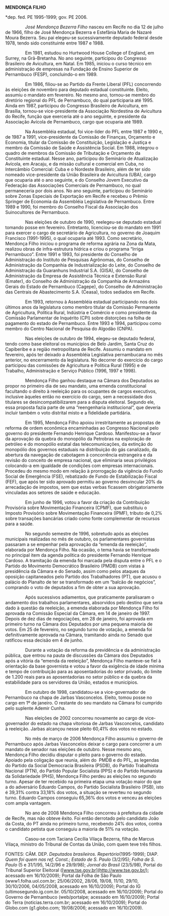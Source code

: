 **MENDONÇA FILHO**

\*dep. fed. PE 1995-1999; gov. PE 2006.  

                *José Mendonça Bezerra Filho* nasceu em Recife no dia 12
de julho de 1966, filho de José Mendonça Bezerra e Estefânia Maria de
Nazaré Moura Bezerra. Seu pai elegeu-se sucessivamente deputado federal
desde 1978, tendo sido constituinte entre 1987 e 1988.

                Em 1981, estudou no Hurtwood House College of England,
em Surrey, na Grã-Bretanha. No ano seguinte, participou do Congresso
Brasileiro de Avicultura, em Natal. Em 1985, iniciou o curso técnico em
administração de empresas na Fundação de Ensino Superior de Pernambuco
(FESP), concluindo-o em 1989.

                Em 1986, filiou-se ao Partido da Frente Liberal (PFL)
concorrendo às eleições de novembro para deputado estadual constituinte.
Eleito, assumiu o mandato em fevereiro. No mesmo ano, tornou-se membro
do diretório regional do PFL de Pernambuco, do qual participaria até
1995. Ainda em 1987, participou do Congresso Brasileiro de Avicultura,
em Brasília, tornou-se vice-presidente da Associação Nordestina de
Avicultura do Recife, função que exerceria até o ano seguinte, e
presidente da Associação Avícola de Pernambuco, cargo que ocuparia até
1989.

                Na Assembléia estadual, foi vice-líder do PFL entre 1987
e 1990 e, de 1987 a 1991, vice-presidente da Comissão de Finanças,
Orçamento e Economia, titular da Comissão de Constituição, Legislação e
Justiça e membro da Comissão de Saúde e Assistência Social. Em 1988,
integrou o quadro de membros da Comissão de Tributação e Orçamento da
Constituinte estadual. Nesse ano, participou do Seminário de Atualização
Avícola, em Aracaju, e da missão cultural e comercial em Cuba, no
Intercâmbio Comercial: Cuba e o Nordeste Brasileiro, além de ter sido
nomeado vice-presidente da União Brasileira de Avicultura (UBA), cargo
que ocuparia até o ano seguinte, e do Conselho Jovem Executivo da
Federação das Associações Comerciais de Pernambuco, no qual permaneceria
por dois anos. No ano seguinte, participou do Seminário sobre Zonas
Especiais de Exportação em Recife e recebeu o Prêmio Springer de
Economia da Assembléia Legislativa de Pernambuco. Entre 1989 e 1990, foi
membro do Conselho Fiscal da Associação dos Suinocultores de Pernambuco.

                Nas eleições de outubro de 1990, reelegeu-se deputado
estadual tomando posse em fevereiro. Entretanto, licenciou-se do mandato
em 1991 para exercer o cargo de secretário de Agricultura, no governo de
Joaquim Francisco (1991-1995), o qual ocuparia até 1993. Como
secretário, Mendonça Filho iniciou o programa de reforma agrária na Zona
da Mata, realizou obras de infra-estrutura hídrica e criou o programa
“Irriga Pernambuco”. Entre 1991 e 1993, foi presidente do Conselho de
Administração do Instituto de Pesquisas Agrônomas, do Conselho de
Administração da Companhia de Industrialização do Leite, do Conselho de
Administração da Guaranhuns Industrial S.A. (GISA), do Conselho de
Administração da Empresa de Assistência Técnica e Extensão Rural
(Emater), do Conselho de Administração da Companhia de Armazéns Gerais
do Estado de Pernambuco (Cagepe), do Conselho de Administração das
Centrais de Abastecimento S.A. (Ceasa), todos sediados em Recife.

                Em 1993, retornou à Assembléia estadual participando nos
dois últimos anos da legislatura como membro titular da Comissão
Permanente de Agricultura, Política Rural, Indústria e Comércio e como
presidente da Comissão Parlamentar de Inquérito (CPI) sobre distorções
na folha de pagamento do estado de Pernambuco. Entre 1993 e 1994,
participou como membro do Centro Nacional de Pesquisa do Algodão (CNPA).

                Nas eleições de outubro de 1994, elegeu-se deputado
federal, tendo como base eleitoral os municípios de Belo Jardim, Santa
Cruz do Capiberibe e a região metropolitana de Recife. Assumiu o mandato
em fevereiro, após ter deixado a Assembléia Legislativa pernambucana no
mês anterior, no encerramento da legislatura. No decorrer do exercício
do cargo participou das comissões de Agricultura e Política Rural (1995)
e de Trabalho, Administração e Serviço Público (1996, 1997 e 1998).

                Mendonça Filho ganhou destaque na Câmara dos Deputados
ao propor no primeiro dia de seu mandato, uma emenda constitucional
facultando o direito à reeleição para os ocupantes de cargos executivos,
inclusive àqueles então no exercício do cargo, sem a necessidade dos
titulares se desincompatibilizarem para a disputa eleitoral. Segundo
ele, essa proposta fazia parte de uma “reengenharia institucional”, que
deveria incluir também o voto distrital misto e a fidelidade partidária.

                Em 1995, Mendonça Filho apoiou irrestritamente as
propostas de reforma de ordem econômica encaminhadas ao Congresso
Nacional pelo governo do presidente Fernando Henrique Cardoso.
Manifestou-se a favor da aprovação da quebra do monopólio da Petrobras
na exploração de petróleo e do monopólio estatal das telecomunicações,
da extinção do monopólio dos governos estaduais na distribuição do gás
canalizado, da abertura da navegação de cabotagem à concorrência
estrangeira e da revisão do conceito de empresa nacional, que eliminaria
seus privilégios colocando-a em igualdade de condições com empresas
internacionais. Procedeu do mesmo modo em relação à prorrogação da
vigência do Fundo Social de Emergência (FSE), rebatizado de Fundo de
Estabilização Fiscal (FEF), que após ter sido aprovado permitiu ao
governo desvincular 20% da arrecadação de impostos, sem que estas verbas
ficassem obrigatoriamente vinculadas aos setores de saúde e educação.

                Em junho de 1996, votou a favor da criação da
Contribuição Provisória sobre Movimentação Financeira (CPMF), que
substituiu o Imposto Provisório sobre Movimentação Financeira (IPMF),
tributo de 0,2% sobre transações bancárias criado como fonte
complementar de recursos para a saúde.

                No segundo semestre de 1996, sobretudo após as eleições
municipais realizadas no mês de outubro, os parlamentares governistas
passaram a se empenhar pela aprovação da “emenda da reeleição”,
elaborada por Mendonça Filho. Na ocasião, o tema havia se transformado
no principal item da agenda política do presidente Fernando Henrique
Cardoso. A tramitação da emenda foi marcada pela disputa entre o PFL e o
Partido do Movimento Democrático Brasileiro (PMDB) com vistas à
presidência da Câmara e do Senado, assim como pelos ataques da oposição
capitaneados pelo Partido dos Trabalhadores (PT), que acusou o palácio
do Planalto de ter se transformado em um “balcão de negócios”, comprando
o voto de deputados a fim de obter a sua aprovação.

                Após sucessivos adiamentos, que praticamente paralisaram
o andamento dos trabalhos parlamentares, absorvidos pelo destino que
seria dado à questão da reeleição, a emenda elaborada por Mendonça Filho
foi aprovada na Comissão Especial da Câmara, em 14 de janeiro de 1997.
Depois de dez dias de negociações, em 28 de janeiro, foi aprovada em
primeiro turno na Câmara dos Deputados por uma pequena maioria de votos.
Em 25 de fevereiro, no segundo turno de votação, a emenda foi
definitivamente aprovada na Câmara, tramitando ainda no Senado que
ratificou essa decisão em 4 de junho.

                Durante a votação da reforma da previdência e da
administração pública, que entrou na pauta de discussões da Câmara dos
Deputados após a vitória da “emenda da reeleição”, Mendonça Filho
manteve-se fiel à orientação da base governista e votou a favor da
exigência de idade mínima e tempo de contribuição para as aposentadorias
do setor privado, do limite de 1.200 reais para as aposentadorias no
setor público e da quebra da estabilidade para os servidores da União,
estados e municípios.

                Em outubro de 1998, candidatou-se a vice-governador de
Pernambuco na chapa de Jarbas Vasconcelos. Eleito, tomou posse no cargo
em 1º de janeiro. O restante do seu mandato na Câmara foi cumprido pelo
suplente Ademir Cunha.

                Nas eleições de 2002 concorreu novamente ao cargo de
vice-governador do estado na chapa vitoriosa de Jarbas Vasconcelos,
candidato à reeleição. Jarbas alcançou nesse pleito 60,41% dos votos no
estado. 

                No mês de março de 2006 Mendonça Filho assumiu o governo
de Pernambuco após Jarbas Vasconcelos deixar o cargo para concorrer a um
mandato de senador nas eleições de outubro. Nesse mesmo ano, Mendonça
Filho decidiu disputar o pleito para o governo do estado. Apoiado pela
coligação que reunia, além do  PMDB e do PFL, as legendas do Partido da
Social Democracia Brasileira (PSDB), do Partido Trabalhista Nacional
(PTN), do Partido Popular Socialista (PPS) e do Partido Humanista da
Solidariedade (PHS), Mendonça Filho perdeu as eleições no segundo turno.
Apesar de ter recebido na primeira etapa uma votação maior do que a do
adversário Eduardo Campos, do Partido Socialista Brasileiro (PSB), isto
é 39,31% contra 33,18% dos votos, a situação se reverteu no segundo
turno. Eduardo Campos conseguiu 65,36% dos votos e venceu as eleições
com ampla vantagem.

                No ano de 2008 Mendonça Filho concorreu à prefeitura da
cidade de Recife, mas não obteve êxito. Foi então derrotado pelo
candidato João da Costa, do PT ainda no primeiro turno, recebendo 24%
dos votos, contra o candidato petista que conseguiu a maioria de 51% na
votação.

                Casou-se com Taciana Cecília Vilaça Bezerra, filha de
Marcus Vilaça, ministro do Tribunal de Contas da União, com quem teve
três filhos.

FONTES: CÂM. DEP. *Deputados brasileiros. Repertório*(1995-1999); DIAP.
*Quem foi quem nas ref. Const.*; *Estado de S. Paulo* (3/2/95); *Folha
de S. Paulo* (5 e 31/1/95, 14/2/96 e 29/9/98); *Jornal do Brasil*
(23/5/98), Portal do Tribunal Superior Eleitoral
([www.tse.gov.br](http://www.tse.gov.br/); acessado em 16/10/2009);
Portal da Folha de São Paulo (www1.folha.uol.com.br; 25/06/2002, 28/06,
19/08, 11/10, 29/10, 30/10/2006, 04/05/2008, acessado em 16/10/2009);
Portal do IG (ultimosegundo.ig.com.br. 05/10/2008, acessado em
16/10/2009); Portal do Governo de Pernambuco (web/portalpe; acessado em
16/10/2009); Portal do Terra (noticias.terra.com.br; acessado em
16/10/2009); Portal do Globo.com (g1.globo.com; 19/08/2006; acessado em
16/10/2009). 

 

 
